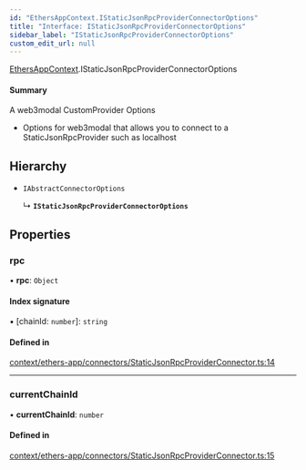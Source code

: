 ```yaml
---
id: "EthersAppContext.IStaticJsonRpcProviderConnectorOptions"
title: "Interface: IStaticJsonRpcProviderConnectorOptions"
sidebar_label: "IStaticJsonRpcProviderConnectorOptions"
custom_edit_url: null
---
```


[EthersAppContext](../modules/EthersAppContext.md).IStaticJsonRpcProviderConnectorOptions

#### Summary
A web3modal CustomProvider Options
- Options for web3modal that allows you to connect to a StaticJsonRpcProvider such as localhost

## Hierarchy

- `IAbstractConnectorOptions`

  ↳ **`IStaticJsonRpcProviderConnectorOptions`**

## Properties

### rpc

• **rpc**: `Object`

#### Index signature

▪ [chainId: `number`]: `string`

#### Defined in

[context/ethers-app/connectors/StaticJsonRpcProviderConnector.ts:14](https://github.com/scaffold-eth/eth-hooks/blob/b87fb84/src/context/ethers-app/connectors/StaticJsonRpcProviderConnector.ts#L14)

___

### currentChainId

• **currentChainId**: `number`

#### Defined in

[context/ethers-app/connectors/StaticJsonRpcProviderConnector.ts:15](https://github.com/scaffold-eth/eth-hooks/blob/b87fb84/src/context/ethers-app/connectors/StaticJsonRpcProviderConnector.ts#L15)
